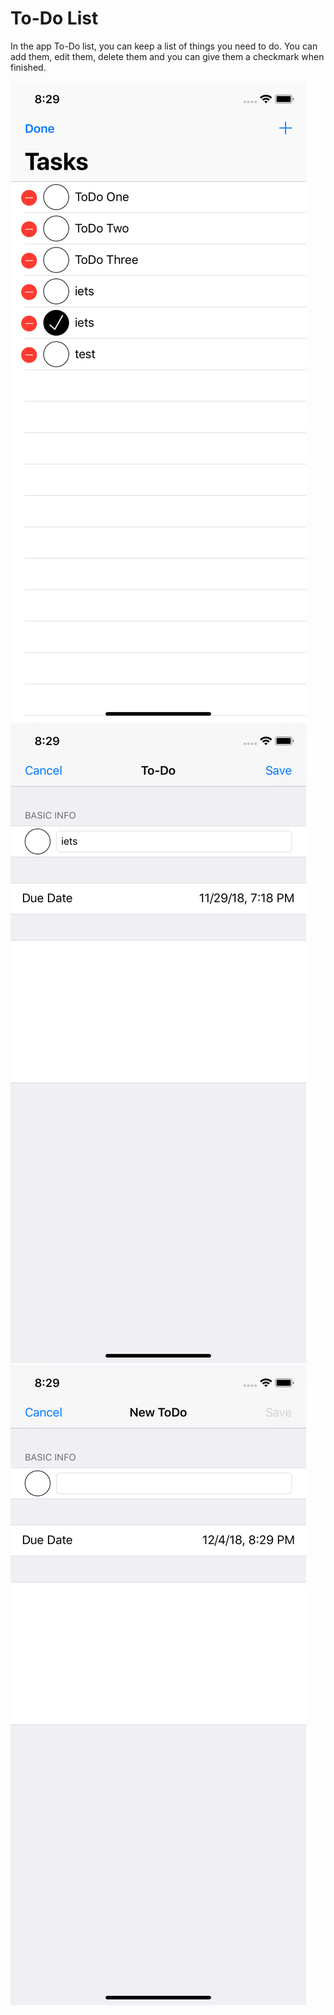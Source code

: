 # To-Do List
 In the app To-Do list, you can keep a list of things you need to do. You can add them, edit them, delete them and you can give them a checkmark when finished.

![Delete](docs/delete.png)
![Edit](docs/edit.png)
![New](docs/new.png)
